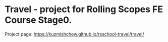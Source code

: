 # Travel - project for Rolling Scopes FE Course Stage0.

Project page: https://kuzmishchew.github.io/rsschool-travel/travel/ 

